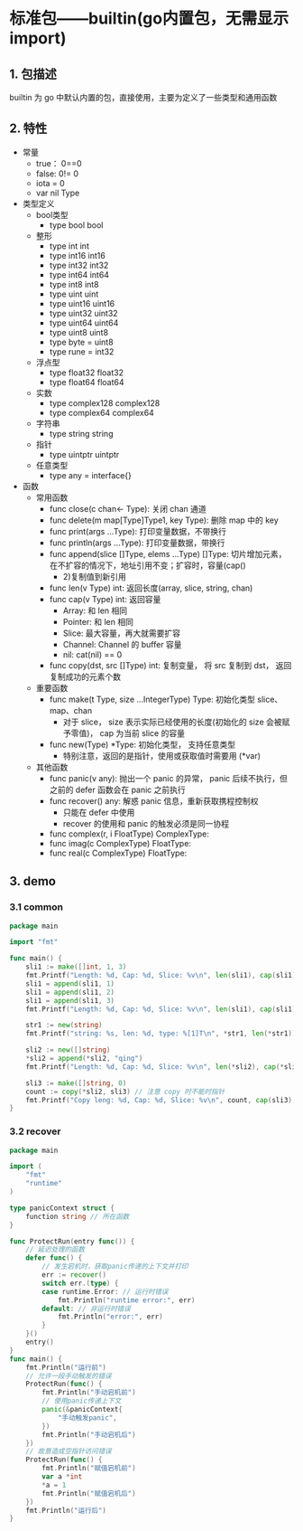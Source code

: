 # 标准包——builtin(go内置包，无需显示import)

## 1. 包描述

builtin 为 go 中默认内置的包，直接使用，主要为定义了一些类型和通用函数

## 2. 特性

- 常量
    - true： 0==0
    - false: 0!= 0
    - iota = 0
    - var nil Type
- 类型定义
    - bool类型
        - type bool bool
    - 整形
        - type int int
        - type int16 int16
        - type int32 int32
        - type int64 int64
        - type int8 int8
        - type uint uint
        - type uint16 uint16
        - type uint32 uint32
        - type uint64 uint64
        - type uint8 uint8
        - type byte = uint8
        - type rune = int32
    - 浮点型
        - type float32 float32
        - type float64 float64
    - 实数
        - type complex128 complex128
        - type complex64 complex64
    - 字符串
        - type string string
    - 指针
        - type uintptr uintptr
    - 任意类型
        - type any = interface{}
- 函数
    - 常用函数
        - func close(c chan<- Type): 关闭 chan 通道
        - func delete(m map[Type]Type1, key Type): 删除 map 中的 key
        - func print(args ...Type): 打印变量数据，不带换行
        - func println(args ...Type): 打印变量数据，带换行
        - func append(slice []Type, elems ...Type) []Type: 切片增加元素，在不扩容的情况下，地址引用不变；扩容时，容量(cap()
            * 2)复制值到新引用
        - func len(v Type) int: 返回长度(array, slice, string, chan)
        - func cap(v Type) int: 返回容量
            - Array: 和 len 相同
            - Pointer: 和 len 相同
            - Slice: 最大容量，再大就需要扩容
            - Channel: Channel 的 buffer 容量
            - nil: cat(nil) == 0
        - func copy(dst, src []Type) int: 复制变量， 将 src 复制到 dst， 返回复制成功的元素个数
    - 重要函数
        - func make(t Type, size ...IntegerType) Type: 初始化类型 slice、map、chan
            - 对于 slice， size 表示实际已经使用的长度(初始化的 size 会被赋予零值)， cap 为当前 slice 的容量
        - func new(Type) *Type: 初始化类型， 支持任意类型
            - 特别注意，返回的是指针，使用或获取值时需要用 (*var)
    - 其他函数
        - func panic(v any): 抛出一个 panic 的异常， panic 后续不执行，但之前的 defer 函数会在 panic 之前执行
        - func recover() any: 解惑 panic 信息，重新获取携程控制权
            - 只能在 defer 中使用
            - recover 的使用和 panic 的触发必须是同一协程
        - func complex(r, i FloatType) ComplexType:
        - func imag(c ComplexType) FloatType:
        - func real(c ComplexType) FloatType:

## 3. demo

### 3.1 common

```go
package main

import "fmt"

func main() {
	sli1 := make([]int, 1, 3)
	fmt.Printf("Length: %d, Cap: %d, Slice: %v\n", len(sli1), cap(sli1), sli1)
	sli1 = append(sli1, 1)
	sli1 = append(sli1, 2)
	sli1 = append(sli1, 3)
	fmt.Printf("Length: %d, Cap: %d, Slice: %v\n", len(sli1), cap(sli1), sli1)

	str1 := new(string)
	fmt.Printf("string: %s, len: %d, type: %[1]T\n", *str1, len(*str1))

	sli2 := new([]string)
	*sli2 = append(*sli2, "qing")
	fmt.Printf("Length: %d, Cap: %d, Slice: %v\n", len(*sli2), cap(*sli2), *sli2)

	sli3 := make([]string, 0)
	count := copy(*sli2, sli3) // 注意 copy 时不能时指针
	fmt.Printf("Copy leng: %d, Cap: %d, Slice: %v\n", count, cap(sli3), sli3)
}
```

### 3.2 recover

```go
package main

import (
	"fmt"
	"runtime"
)

type panicContext struct {
	function string // 所在函数
}

func ProtectRun(entry func()) {
	// 延迟处理的函数
	defer func() {
		// 发生宕机时，获取panic传递的上下文并打印
		err := recover()
		switch err.(type) {
		case runtime.Error: // 运行时错误
			fmt.Println("runtime error:", err)
		default: // 非运行时错误
			fmt.Println("error:", err)
		}
	}()
	entry()
}
func main() {
	fmt.Println("运行前")
	// 允许一段手动触发的错误
	ProtectRun(func() {
		fmt.Println("手动宕机前")
		// 使用panic传递上下文
		panic(&panicContext{
			"手动触发panic",
		})
		fmt.Println("手动宕机后")
	})
	// 故意造成空指针访问错误
	ProtectRun(func() {
		fmt.Println("赋值宕机前")
		var a *int
		*a = 1
		fmt.Println("赋值宕机后")
	})
	fmt.Println("运行后")
}

```